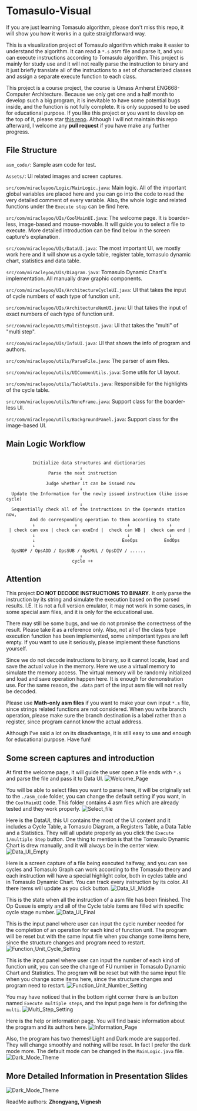 # Tomasulo-Visual

If you are just learning Tomasulo algorithm, please don't miss this repo, it will show you how it works in a quite straightforward way. 

This is a visualization project of Tomasulo algorithm which make it easier to understand the algorithm. It can read a `*.s` asm file and parse it, and you can execute instructions according to Tomasulo algorithm. This project is mainly for study use and it will not really parse the instruction to binary and it just briefly translate all of the instructions to a set of characterized classes and assign a separate execute function to each class. 

This project is a course project, the course is Umass Amherst ENG668-Computer Architecture. Because we only get one and a half month to develop such a big program, it is inevitable to have some potential bugs inside, and the function is not fully complete. It is only supposed to be used for educational purpose. If you like this project or you want to develop on the top of it, please star [this repo](https://github.com/miracleyoo/Tomasulo-Visual/). Although I will not maintain this repo afterward, I welcome any **pull request** if you have make any further progress.

## File Structure

`asm_code/`: Sample asm code for test.

`Assets/`: UI related images and screen captures.

`src/com/miracleyoo/Logic/MainLogic.java`: Main logic. All of the important global variables are placed here and you can go into the code to read the very detailed comment of every variable. Also, the whole logic and related functions under the `Execute step` can be find here.

`src/com/miracleyoo/UIs/CoolMainUI.java`: The welcome page. It is boarder-less, image-based and mouse-movable. It will guide you to select a file to execute. More detailed introduction can be find below in the screen capture's explanation.

`src/com/miracleyoo/UIs/DataUI.java`: The most important UI, we mostly work here and it will show us a cycle table, register table, tomasulo dynamic chart, statistics and data table.

`src/com/miracleyoo/UIs/Diagram.java`: Tomasulo Dynamic Chart's implementation. All manually draw graphic components.

`src/com/miracleyoo/UIs/ArchitectureCycleUI.java`: UI that takes the input of cycle numbers of each type of function unit.

`src/com/miracleyoo/UIs/ArchitectureNumUI.java`: UI that takes the input of exact numbers of each type of function unit.

`src/com/miracleyoo/UIs/MultiStepsUI.java`: UI that takes the "multi" of "multi step".

`src/com/miracleyoo/UIs/InfoUI.java`: UI that shows the info of program and authors.

`src/com/miracleyoo/utils/ParseFile.java`: The parser of asm files.

`src/com/miracleyoo/utils/UICommonUtils.java`: Some utils for UI layout.

`src/com/miracleyoo/utils/TableUtils.java`: Responsibile for the highlights of the cycle table.

`src/com/miracleyoo/utils/NoneFrame.java`: Support class for the boarder-less UI.

`src/com/miracleyoo/utils/BackgroundPanel.java`: Support class for the image-based UI.

## Main Logic Workflow

```

          Initialize data structures and dictionaries
                            ↓
                Parse the next instruction
                            ↓
               Judge whether it can be issued now
                            ↓
  Update the Information for the newly issued instruction (like issue cycle)
                            ↓
  Sequentially check all of the instructions in the Operands station now,
         And do corresponding operation to them according to state
          ↓               ↓                   ↓               ↓
 | check can exe | check can exeEnd |  check can WB |  check can end |
          ↓                                   ↓               ↓
          ↓                                 ExeOps          EndOps
          ↓
  OpsNOP / OpsADD / OpsSUB / OpsMUL / OpsDIV / ......
                            ↓
                         cycle ++
```

## Attention

This project **DO NOT DECODE INSTRUCTIONS TO BINARY**. It only parse the instruction by its string and simulate the execution based on the parsed results. I.E. It is not a full version emulator, it may not work in some cases, in some special asm files, and it is only for the educational use. 

There may still be some bugs, and we do not promise the correctness of the result. Please take it as a reference only. Also, not all of the class type execution function has been implemented, some unimportant types are left empty. If you want to use it seriously, please implement these functions yourself.

Since we do not decode instructions to binary, so it cannot locate, load and save the actual value in the memory. Here we use a virtual memory to simulate the memory access. The virtual memory will be randomly initialized and load and save operation happen here. It is enough for demonstration use. For the same reason, the `.data` part of the input asm file will not really be decoded.

Please use **Math-only asm files** if you want to make your own input `*.s` file, since strings related functions are not considered. When you write branch operation, please make sure the branch destination is a label rather than a register, since program cannot know the actual address.

Although I've said a lot on its disadvantage, it is still easy to use and enough for educational purpose. Have fun!

## Some screen captures and introduction

At first the welcome page, it will guide the user open a file ends with `*.s` and parse the file and pass it to Data UI.
![Welcome_Page](./Assets/Screen_Capture/Welcome_Page.png)

You will be able to select files you want to parse here, it will be originally set to the `./asm_code` folder, you can change the default setting if you want, in the `CoolMainUI` code. This folder contains 4 asm files which are already tested and they work properly.
![Select_file](./Assets/Screen_Capture/Select_file.png)

Here is the DataUI, this UI contains the most of the UI content and it includes a Cycle Table, a Tomasulo Diagram, a Registers Table, a Data Table and a Statistics. They will all update properly as you click the `Execute 1/multiple Step` button. One thing to mention is that the Tomasulo Dynamic Chart is drew manually, and it will always be in the center view. 
![Data_UI_Empty](./Assets/Screen_Capture/Data_UI_Empty.png)

Here is a screen capture of a file being executed halfway, and you can see cycles and Tomasulo Graph can work according to the Tomasulo theory and each instruction will have a special highlight color, both in cycles table and in Tomasulo Dynamic Chart. You can track every instruction by its color. All there items will update as you click button.
![Data_UI_Middle](./Assets/Screen_Capture/Data_UI_Middle.png)

This is the state when all the instruction of a asm file has been finished. The Op Queue is empty and all of the Cycle table items are filled with specific cycle stage number.
![Data_UI_Final](./Assets/Screen_Capture/Data_UI_Final.png)

This is the input panel where user can input the cycle number needed for the completion of an operation for each kind of function unit. The program will be reset but with the same input file when you change some items here, since the structure changes and program need to restart.
![Function_Unit_Cycle_Setting](./Assets/Screen_Capture/Function_Unit_Cycle_Setting.png)

This is the input panel where user can input the number of each kind of function unit, you can see the change of FU number in Tomasulo Dynamic Chart and Statistics. The program will be reset but with the same input file when you change some items here, since the structure changes and program need to restart.
![Function_Unit_Number_Setting](./Assets/Screen_Capture/Function_Unit_Number_Setting.png)

You may have noticed that in the bottom right corner there is an button named `Execute multiple steps`, and the input page here is for defining the `multi`.
![Multi_Step_Setting](./Assets/Screen_Capture/Multi_Step_Setting.png)

Here is the help or information page. You will find basic information about the program and its authors here.
![Information_Page](./Assets/Screen_Capture/Information_Page.png)

Also, the program has two themes! Light and Dark mode are supported. They will change smoothly and nothing will be reset. In fact I prefer the dark mode more. The default mode can be changed in the `MainLogic.java` file.
![Dark_Mode_Theme](./Assets/Screen_Capture/Dark_Mode_Theme.png)

## More Detailed Information in Presentation Slides
![Dark_Mode_Theme](./Assets/Screen_Capture/Slides.jpg)

ReadMe authors: **Zhongyang, Vignesh**



